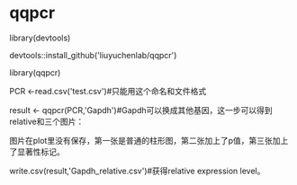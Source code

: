 # qqpcr
library(devtools)  

devtools::install_github('liuyuchenlab/qqpcr')  

library(qqpcr)  

PCR <-read.csv('test.csv')#只能用这个命名和文件格式  

result <- qqpcr(PCR,'Gapdh')#Gapdh可以换成其他基因，这一步可以得到relative和三个图片：  

图片在plot里没有保存，第一张是普通的柱形图，第二张加上了p值，第三张加上了显著性标记。  

write.csv(result,'Gapdh_relative.csv')#获得relative expression level。  

